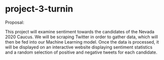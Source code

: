 # project-3-turnin

Proposal:

This project will examine sentiment towards the candidates of the Nevada 2020 Caucus. We will be scraping Twitter in order to gather data, which will then be fed into our Machine Learning model. Once the data is processed, it will be displayed on an interactive website displaying sentiment statistics and a random selection of positive and negative tweets for each candidate.
